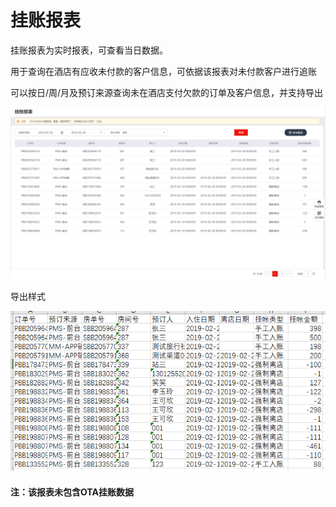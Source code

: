 # 挂账报表

挂账报表为实时报表，可查看当日数据。

用于查询在酒店有应收未付款的客户信息，可依据该报表对未付款客户进行追账

 可以按日/周/月及预订来源查询未在酒店支付欠款的订单及客户信息，并支持导出

![](../../../.gitbook/assets/image%20%2817%29.png)

 导出样式

![](../../../.gitbook/assets/image%20%28110%29.png)

#### 注：该报表未包含OTA挂账数据

